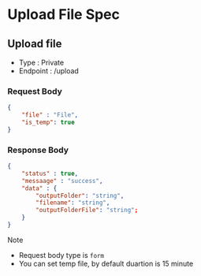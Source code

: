 # Upload File Spec

## Upload file

- Type : Private
- Endpoint : /upload

### Request Body

```json
{
    "file" : "File",
    "is_temp": true
}
```

### Response Body

```json
{
    "status" : true,
    "messaage" : "success",
    "data" : {
        "outputFolder": "string",
        "filename": "string",
        "outputFolderFile": "string";
    }   
}
```

>[!NOTE]
- Request body type is `form`
- You can set temp file, by default duartion is 15 minute
